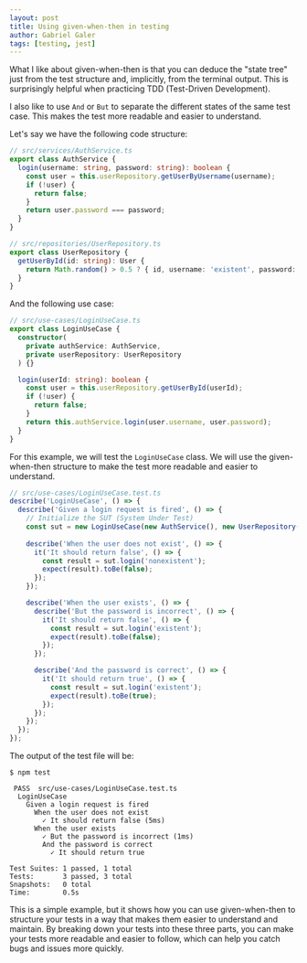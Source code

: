 ```yaml
---
layout: post
title: Using given-when-then in testing
author: Gabriel Galer
tags: [testing, jest]
---
```


What I like about given-when-then is that <span class="highlight-yellow">you can deduce the "state tree" just from the test structure</span> and, implicitly, from the terminal output. This is surprisingly helpful when practicing TDD (Test-Driven Development).

<span class="highlight-yellow">I also like to use `And` or `But` to separate the different states of the same test case</span>. This makes the test more readable and easier to understand.

Let's say we have the following code structure:

```typescript
// src/services/AuthService.ts
export class AuthService {
  login(username: string, password: string): boolean {
    const user = this.userRepository.getUserByUsername(username);
    if (!user) {
      return false;
    }
    return user.password === password;
  }
}

// src/repositories/UserRepository.ts
export class UserRepository {
  getUserById(id: string): User {
    return Math.random() > 0.5 ? { id, username: 'existent', password: 'correct' } : null;
  }
}
```

And the following use case:

```typescript
// src/use-cases/LoginUseCase.ts
export class LoginUseCase {
  constructor(
    private authService: AuthService,
    private userRepository: UserRepository
  ) {}

  login(userId: string): boolean {
    const user = this.userRepository.getUserById(userId);
    if (!user) {
      return false;
    }
    return this.authService.login(user.username, user.password);
  }
}
```

For this example, we will test the `LoginUseCase` class. We will use the given-when-then structure to make the test more readable and easier to understand.

```typescript
// src/use-cases/LoginUseCase.test.ts
describe('LoginUseCase', () => {
  describe('Given a login request is fired', () => {
    // Initialize the SUT (System Under Test)
    const sut = new LoginUseCase(new AuthService(), new UserRepository());
    
    describe('When the user does not exist', () => {
      it('It should return false', () => {
        const result = sut.login('nonexistent');
        expect(result).toBe(false);
      });
    });

    describe('When the user exists', () => {
      describe('But the password is incorrect', () => {
        it('It should return false', () => {
          const result = sut.login('existent');
          expect(result).toBe(false);
        });
      });

      describe('And the password is correct', () => {
        it('It should return true', () => {
          const result = sut.login('existent');
          expect(result).toBe(true);
        });
      });
    });
  });
});
```

The output of the test file will be:

```
$ npm test

 PASS  src/use-cases/LoginUseCase.test.ts
  LoginUseCase
    Given a login request is fired
      When the user does not exist
        ✓ It should return false (5ms)
      When the user exists
        ✓ But the password is incorrect (1ms)
        And the password is correct
          ✓ It should return true

Test Suites: 1 passed, 1 total
Tests:       3 passed, 3 total
Snapshots:   0 total
Time:        0.5s
```

This is a simple example, but it shows how you can use given-when-then to structure your tests in a way that makes them easier to understand and maintain. By breaking down your tests into these three parts, you can make your tests more readable and easier to follow, which can help you catch bugs and issues more quickly.